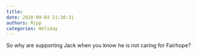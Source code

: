 ```yaml
---
title: 
date: 2020-09-03 21:38:31
authors: Ripp
categories: Holiday
---
```


 So why are supporting Jack when you know he is not caring for Fairhope?